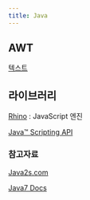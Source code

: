 ```yaml
---
title: Java
---
```


## AWT

[텍스트](텍스트(JavaAWT))

## 라이브러리

[Rhino](Rhino(Java)) : JavaScript 엔진

[Java™ Scripting API](J2SE-JavaScript)

### 참고자료

[Java2s.com](http://www.java2s.com/)

[Java7 Docs](https://docs.oracle.com/javase/7/docs/)